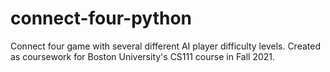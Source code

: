 # connect-four-python
Connect four game with several different AI player difficulty levels. Created as coursework for Boston University's CS111 course in Fall 2021.
